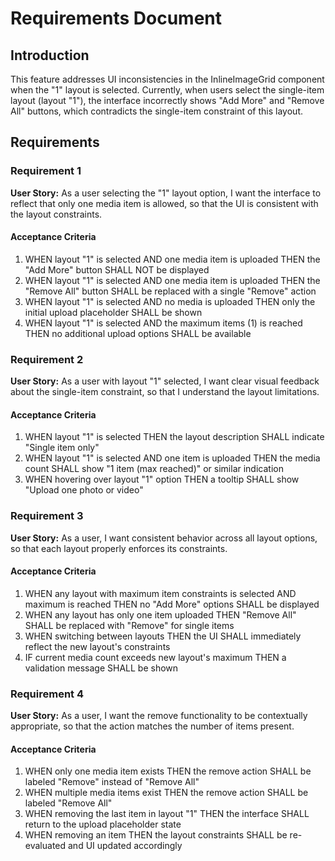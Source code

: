 # Requirements Document

## Introduction

This feature addresses UI inconsistencies in the InlineImageGrid component when the "1" layout is selected. Currently, when users select the single-item layout (layout "1"), the interface incorrectly shows "Add More" and "Remove All" buttons, which contradicts the single-item constraint of this layout.

## Requirements

### Requirement 1

**User Story:** As a user selecting the "1" layout option, I want the interface to reflect that only one media item is allowed, so that the UI is consistent with the layout constraints.

#### Acceptance Criteria

1. WHEN layout "1" is selected AND one media item is uploaded THEN the "Add More" button SHALL NOT be displayed
2. WHEN layout "1" is selected AND one media item is uploaded THEN the "Remove All" button SHALL be replaced with a single "Remove" action
3. WHEN layout "1" is selected AND no media is uploaded THEN only the initial upload placeholder SHALL be shown
4. WHEN layout "1" is selected AND the maximum items (1) is reached THEN no additional upload options SHALL be available

### Requirement 2

**User Story:** As a user with layout "1" selected, I want clear visual feedback about the single-item constraint, so that I understand the layout limitations.

#### Acceptance Criteria

1. WHEN layout "1" is selected THEN the layout description SHALL indicate "Single item only"
2. WHEN layout "1" is selected AND one item is uploaded THEN the media count SHALL show "1 item (max reached)" or similar indication
3. WHEN hovering over layout "1" option THEN a tooltip SHALL show "Upload one photo or video"

### Requirement 3

**User Story:** As a user, I want consistent behavior across all layout options, so that each layout properly enforces its constraints.

#### Acceptance Criteria

1. WHEN any layout with maximum item constraints is selected AND maximum is reached THEN no "Add More" options SHALL be displayed
2. WHEN any layout has only one item uploaded THEN "Remove All" SHALL be replaced with "Remove" for single items
3. WHEN switching between layouts THEN the UI SHALL immediately reflect the new layout's constraints
4. IF current media count exceeds new layout's maximum THEN a validation message SHALL be shown

### Requirement 4

**User Story:** As a user, I want the remove functionality to be contextually appropriate, so that the action matches the number of items present.

#### Acceptance Criteria

1. WHEN only one media item exists THEN the remove action SHALL be labeled "Remove" instead of "Remove All"
2. WHEN multiple media items exist THEN the remove action SHALL be labeled "Remove All"
3. WHEN removing the last item in layout "1" THEN the interface SHALL return to the upload placeholder state
4. WHEN removing an item THEN the layout constraints SHALL be re-evaluated and UI updated accordingly